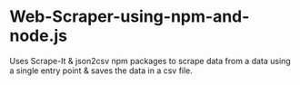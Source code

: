 # Web-Scraper-using-npm-and-node.js

Uses Scrape-It & json2csv npm packages to scrape data from a data using a single entry point & saves the data in a csv file.
